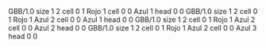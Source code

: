 <gs-board without-header> GBB/1.0
size 1 2
cell 0 1 Rojo 1 
cell 0 0 Azul 1 
head 0 0
 </gs-board>
<gs-board without-header> GBB/1.0
size 1 2
cell 0 1 Rojo 1 Azul 2
cell 0 0 Azul 1 
head 0 0
 </gs-board>
<gs-board without-header> GBB/1.0
size 1 2
cell 0 1 Rojo 1 Azul 2
cell 0 0 Azul 2 
head 0 0
 </gs-board>
<gs-board without-header> GBB/1.0
size 1 2
cell 0 1 Rojo 1 Azul 2
cell 0 0 Azul 3
head 0 0 </gs-board>